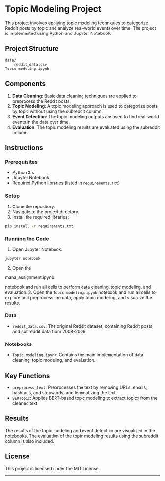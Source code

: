 # Topic Modeling Project

This project involves applying topic modeling techniques to categorize Reddit posts by topic and analyze real-world events over time. The project is implemented using Python and Jupyter Notebook.

## Project Structure

```        
data/
    reddit_data.csv
Topic modeling.ipynb
```

## Components

1. **Data Cleaning**: Basic data cleaning techniques are applied to preprocess the Reddit posts.
2. **Topic Modeling**: A topic modeling approach is used to categorize posts by topic without using the subreddit column.
3. **Event Detection**: The topic modeling outputs are used to find real-world events in the data over time.
4. **Evaluation**: The topic modeling results are evaluated using the subreddit column.

## Instructions

### Prerequisites

- Python 3.x
- Jupyter Notebook
- Required Python libraries (listed in `requirements.txt`)

### Setup

1. Clone the repository.
2. Navigate to the project directory.
3. Install the required libraries:

```sh
pip install -r requirements.txt
```

### Running the Code

1. Open Jupyter Notebook:

```sh
jupyter notebook
```

2. Open the 

mana_assignment.ipynb

 notebook and run all cells to perform data cleaning, topic modeling, and evaluation.
3. Open the `Topic modeling.ipynb` notebook and run all cells to explore and preprocess the data, apply topic modeling, and visualize the results.

### Data

- `reddit_data.csv`: The original Reddit dataset, containing Reddit posts and subreddit data from 2008-2009.


### Notebooks

- `Topic modeling.ipynb`: Contains the main implementation of data cleaning, topic modeling, and evaluation.

## Key Functions

- `preprocess_text`: Preprocesses the text by removing URLs, emails, hashtags, and stopwords, and lemmatizing the text.
- `BERTopic`: Applies BERT-based topic modeling to extract topics from the cleaned text.

## Results

The results of the topic modeling and event detection are visualized in the notebooks. The evaluation of the topic modeling results using the subreddit column is also included.

## License

This project is licensed under the MIT License.

---
